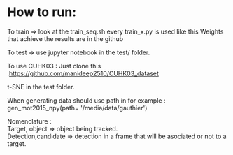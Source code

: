 # How to run:
To train => look at the train_seq.sh every train_x.py is used like this 
Weights that achieve the results are in the github

To test => use jupyter notebook in the test/ folder.


To use CUHK03 : Just clone this :https://github.com/manideep2510/CUHK03_dataset


t-SNE in the test folder.


When generating data should use path in for example : gen_mot2015_npy(path= '/media/data/gauthier')


Nomenclature :\
Target, object => object being tracked.\
Detection,candidate => detection in a frame that will be asociated or not to a target.


